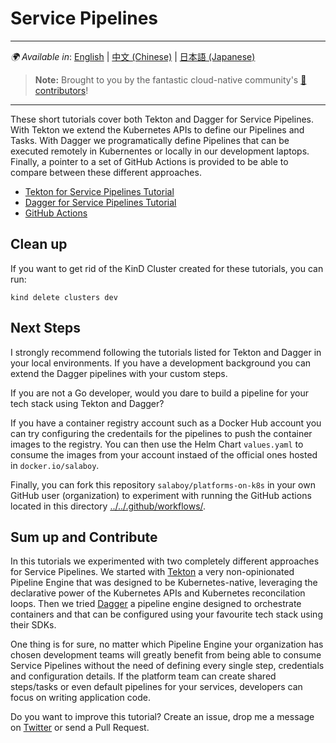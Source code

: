 # Service Pipelines

---
_🌍 Available in_: [English](README.md) | [中文 (Chinese)](README-zh.md) | [日本語 (Japanese)](README-ja.md)
> **Note:** Brought to you by the fantastic cloud-native community's [ 🌟 contributors](https://github.com/salaboy/platforms-on-k8s/graphs/contributors)!

---

These short tutorials cover both Tekton and Dagger for Service Pipelines. With Tekton we extend the Kubernetes APIs to define our Pipelines and Tasks. With Dagger we programatically define Pipelines that can be executed remotely in Kubernentes or locally in our development laptops. Finally, a pointer to a set of GitHub Actions is provided to be able to compare between these different approaches.

- [Tekton for Service Pipelines Tutorial](tekton/README.md)
- [Dagger for Service Pipelines Tutorial](dagger/README.md)
- [GitHub Actions](github-actions/README.md)


## Clean up

If you want to get rid of the KinD Cluster created for these tutorials, you can run:

```shell
kind delete clusters dev
```

## Next Steps

I strongly recommend following the tutorials listed for Tekton and Dagger in your local environments. If you have a development background you can extend the Dagger pipelines with your custom steps. 

If you are not a Go developer, would you dare to build a pipeline for your tech stack using Tekton and Dagger? 

If you have a container registry account such as a Docker Hub account you can try configuring the credentails for the pipelines to push the container images to the registry. You can then use the Helm Chart `values.yaml` to consume the images from your account instaed of the official ones hosted in `docker.io/salaboy`.

Finally, you can fork this repository `salaboy/platforms-on-k8s` in your own GitHub user (organization) to experiment with running the GitHub actions located in this directory [../../.github/workflows/](../../.github/workflows/).


## Sum up and Contribute

In this tutorials we experimented with two completely different approaches for Service Pipelines. We started with [Tekton](https://tekton.dev) a very non-opinionated Pipeline Engine that was designed to be Kubernetes-native, leveraging the declarative power of the Kubernetes APIs and Kubernetes reconcilation loops. Then we tried [Dagger](https://dagger.io) a pipeline engine designed to orchestrate containers and that can be configured using your favourite tech stack using their SDKs. 

One thing is for sure, no matter which Pipeline Engine your organization has chosen development teams will greatly benefit from being able to consume Service Pipelines without the need of defining every single step, credentials and configuration details. If the platform team can create shared steps/tasks or even default pipelines for your services, developers can focus on writing application code. 

Do you want to improve this tutorial? Create an issue, drop me a message on [Twitter](https://twitter.com/salaboy) or send a Pull Request.
